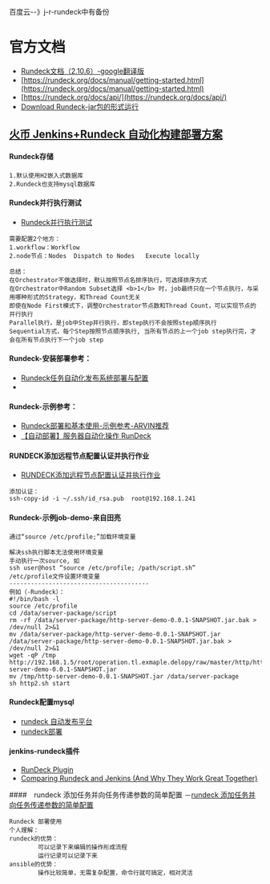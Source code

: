 百度云--》j-r-rundeck中有备份 
# 官方文档

- [Rundeck文档（2.10.6）-google翻译版](https://translate.google.com/translate?hl=zh-CN&sl=en&u=https://rundeck.org/2.10.6/manual/jobs.html&prev=search)
- [https://rundeck.org/docs/manual/getting-started.html](https://rundeck.org/docs/manual/getting-started.html)
- [https://rundeck.org/docs/api/](https://rundeck.org/docs/api/)
- [Download Rundeck-jar包的形式运行](https://rundeck.org/download/jar/)

## [火币 Jenkins+Rundeck 自动化构建部署方案](https://gitbook.cn/gitchat/activity/5bfe78d8bb58a42f47381696)

#### Rundeck存储

```
1.默认使用H2嵌入式数据库
2.Rundeck也支持mysql数据库
```
#### Rundeck并行执行测试
- [Rundeck并行执行测试](https://www.jianshu.com/p/4b774ea6c0d1)

```
需要配置2个地方：
1.workflow：Workflow
2.node节点：Nodes  Dispatch to Nodes   Execute locally  
```

```
总结：
在Orchestrator不做选择时，默认按照节点名排序执行，可选择排序方式
在Orchestrator中Random Subset选择 <b>1</b> 时，job最终只在一个节点执行，与采用哪种形式的Strategy，和Thread Count无关
即使在Node First模式下，调整Orchestrator节点数和Thread Count，可以实现节点的并行执行
Parallel执行，是job中Step并行执行，即step执行不会按照step顺序执行
Sequential方式，每个Step按照节点顺序执行, 当所有节点的上一个job step执行完，才会在所有节点执行下一个job step

```

#### Rundeck-安装部署参考：
- [Rundeck任务自动化发布系统部署与配置](https://blog.csdn.net/kwu_ganymede/article/details/51614276)
- []()

#### Rundeck-示例参考：
- [Rundeck部署和基本使用-示例参考-ARVIN推荐](https://www.cnblogs.com/bugsbunny/p/7614958.html)
- [【自动部署】服务器自动化操作 RunDeck](https://www.iyunv.com/thread-385193-1-1.html)

#### RUNDECK添加远程节点配置认证并执行作业
- [RUNDECK添加远程节点配置认证并执行作业](https://blog.csdn.net/lsysafe/article/details/83246762)

```
添加认证：
ssh-copy-id -i ~/.ssh/id_rsa.pub  root@192.168.1.241
```
#### Rundeck-示例job-demo-来自田亮

```
通过“source /etc/profile;”加载环境变量

解决ssh执行脚本无法使用环境变量
手动执行一次source, 如 
ssh user@host “source /etc/profile; /path/script.sh” 
/etc/profile文件设置环境变量
---------------------------------------
例如（-Rundeck）：
#!/bin/bash -l
source /etc/profile
cd /data/server-package/script
rm -rf /data/server-package/http-server-demo-0.0.1-SNAPSHOT.jar.bak > /dev/null 2>&1 
mv /data/server-package/http-server-demo-0.0.1-SNAPSHOT.jar /data/server-package/http-server-demo-0.0.1-SNAPSHOT.jar.bak > /dev/null 2>&1 
wget -qP /tmp http://192.168.1.5/root/operation.tl.exmaple.delopy/raw/master/http/http-server-demo-0.0.1-SNAPSHOT.jar
mv /tmp/http-server-demo-0.0.1-SNAPSHOT.jar /data/server-package
sh http2.sh start
```
#### Rundeck配置mysql
- [rundeck 自动发布平台](https://yq.aliyun.com/wenji/293772)
- [rundeck部署](https://wenku.baidu.com/view/84c78b15fab069dc5122019d.html)

#### jenkins-rundeck插件
- [RunDeck Plugin](https://wiki.jenkins.io/display/JENKINS/RunDeck+Plugin)
- [Comparing Rundeck and Jenkins (And Why They Work Great Together)](https://www.rundeck.com/blog/comparing-rundeck-and-jenkins-works-great-together)

####　rundeck 添加任务并向任务传递参数的简单配置
－[rundeck 添加任务并向任务传递参数的简单配置](https://blog.csdn.net/lsysafe/article/details/83152138)

```
Rundeck 部署使用
个人理解：
rundeck的优势：
        可以记录下来编辑的操作形成流程
        运行记录可以记录下来
ansible的优势：
        操作比较简单，无需复杂配置，命令行就可搞定，相对灵活

```